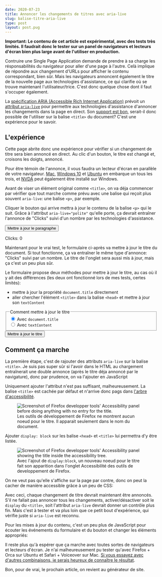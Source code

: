 ```yaml
---
date: 2020-07-23
title: Annoncer les changements de titres avec aria-live
slug: balise-titre-aria-live
type: post
layout: post.pug
---
```

<p class="note">
<strong>
Important: Le contenu de cet article est expérimental, avec des tests très limités. Il faudrait donc le tester sur un panel de navigateurs et lecteurs d'écran bien plus large avant de l'utiliser en production.
</strong>
</p>

Contruire une <span lang="en">Single Page Application</span> demande de prendre à sa charge les résponsabilités du navigateur pour aller d'une page à l'autre. Celà implique de répondre aux changement d'URLs pour afficher le contenu correspondant, bien sûr. Mais les navigateurs annoncent également le titre de la nouvelle page aux technologies d'assistance, ce qui clarifie où se trouve maintenant l'utilisateur/trice. C'est donc quelque chose dont il faut s'occuper également.

La <a href="https://www.w3.org/TR/wai-aria-1.1/" hreflang="en">spécification ARIA (Accessible Rich Internet Application)</a> prévoit un [attribut `aria-live`][aria-live] pour permettre aux technologies d'assistance d'annoncer les changements dans la page en direct. Son <a href="https://a11ysupport.io/tech/aria/aria-live_attribute" hreflang="en">support est bon</a>, serait-il donc possible de l'utiliser sur la balise `<title>` du document? C'est une expérience pour le savoir.

L'expérience
---

Cette page abrite donc une expérience pour vérifier si un changement de titre sera bien annoncé en direct. Au clic d'un bouton, le titre est changé et, croisons les doigts, annoncé.

<div class="note font-size--inherit">

Pour être témoin de l'annonce, il vous faudra un lecteur d'écran en parallèle de votre navigateur. [Mac][voiceover], [Windows 10][narrator] et [Ubuntu][orca] en embarque un tous les trois, et <a href="https://www.nvaccess.org/download/" hreflang="en">NVDA</a> peut également être installé sur Windows.

</div>

Avant de viser un élément original comme `<title>`, on va déja commencer par vérifier que tout marche comme prévu avec une balise qui reçoit plus souvent `aria-live`: une balise `<p>`, par exemple.

Cliquer le bouton qui arrive mettra à jour le contenu de la balise `<p>` qui le suit. Grâce à l'attribut `aria-live="polite"` qu'elle porte, ça devrait entraîner l'annonce de "Clicks" suivi d'un nombre par les technologies d'assistance.

<div class="interactive">
  <button data-target="live-div">Mettre à jour le paragraphe</button>
  <p id="live-div" lang="en">Clicks: 0</p>
</div>

Maintenant pour le vrai test, le formulaire ci-après va mettre à jour le titre du document. Si tout fonctionne, ça va entraîner le même type d'annonce: "Clicks" suivi par un nombre. Le titre de l'onglet sera aussi mis à jour, mais ça c'est un peu plus sûr.

Le formulaire propose deux méthodes pour mettre à jour le titre, au cas où il y ait des différences (les deux ont fonctionné lors de mes tests, certes limités):

- mettre à jour la propriété `document.title` directement
- aller chercher l'élément `<title>` dans la balise `<head>` et mettre à jour son `textContent`

<form class="interactive">
  <fieldset>
    <legend>Comment mettre à jour le titre</legend>
    <div class="radio">
      <input checked id="updateType-property" name="updateType" type="radio" value="property">
      <label for="updateType-property">Avec
        <code>document.title</code>
      </label>
    </div>
    <div class="radio">
      <input id="updateType-element" name="updateType" type="radio" value="element">
      <label for="updateType-element">Avec
        <code>textContent</code>
      </label>
    </div>
  </fieldset>
  <button>Mettre à jour le titre</button>
</form>

Comment ça marche
---

La première étape, c'est de rajouter des attributs `aria-live` sur la balise `<title>`. Je suis pas super sûr si l'avoir dans le HTML au chargement entraînerait une double annonce (après le titre déja annoncé par le navigature), donc par prudence, on va l'ajouter en JavaScript

<script type="application/javascript">
  var titleElement = document
    .head
    .querySelector("title");
  // L'annonce est importante, donc on part sur `assertive`
  // ce qui interrompra les autres annonces
  titleElement.setAttribute('aria-live', 'assertive');

  // On l'ajoute aussi au `<p>`, mais sans couper la parole cette fois
  document.getElementById('live-div').setAttribute('aria-live','polite');

</script>

Uniquement ajouter l'attribut n'est pas suffisant, malheureusement. La balise `<title>` est cachée par défaut et n'arrive donc pags dans <a href="https://developers.google.com/web/fundamentals/accessibility/semantics-builtin/the-accessibility-tree" hreflang="en">l'arbre d'accessibilité</a>.

<figure>
<img src="/media/title-not-in-accessibility-tree.png" alt="Screenshot of Firefox developper tools' Accessibility panel before doing anything with no entry for the title.">
<figcaption  class="no-default-spacing"> Les outils de développement de Firefox ne montrent aucun noeud pour le titre. Il apparait seulement dans le nom du document.</figcaption>
</figure>

Ajouter `display: block` sur les balise `<head>` et `<title>` lui permettra d'y être listée.

<figure>
<img src="/media/title-in-accessibility-tree.png" alt="Screenshot of Firefox developper tools' Accessibility panel showing the title inside the accessibility tree.">
<figcaption class="no-default-spacing">Avec l'ajout de <code>display:block</code>, un nouveau noeud pour le titre fait son apparition dans l'onglet Accessibilité des outils de developpement de Firefox.</figcaption>
</figure>

On ne veut pas qu'elle s'affiche sur la page par contre, donc on peut la cacher de manière accessible grâce à un peu de CSS:

<style>
  head {
    display: block;
  }

  title {
    display: block;
    /*
      Mixin `visually-hidden` de Bootstrap
      https://github.com/twbs/bootstrap/blob/main/scss/mixins/_screen-reader.scss#L8
    */
    position: absolute !important;
    width: 1px !important;
    height: 1px !important;
    padding: 0 !important;
    margin: -1px !important;
    overflow: hidden !important;
    clip: rect(0, 0, 0, 0) !important;
    white-space: nowrap !important;
    border: 0 !important;
  }

</style>

Avec ceci, chaque changement de titre devrait maintenant être annoncés. S'il ne fallait pas annoncer tous les changements, activer/désactiver soit le `display` du `<title>`, soit l'attribut `aria-live` devrait donner un contrôle plus fin. Mais c'est à tester et va plus loin que ce petit bout d'expérience, qui vérifie juste si `aria-live` est reconnu.

Pour les mises à jour du contenu, c'est un peu plus de JavaScript pour écouter les événements du formulaire et du bouton et changer les éléments appropriés:

<script type="application/javascript">
  var value = 0;
  var content = "Clicks: " + value;

  function updateContent() {
    value++;
    content = "Clicks: " + value;
  }
  document.addEventListener("click", function(event) {
    // On prend uniquement les clics sur les boutons
    if (event.target.tagName == "BUTTON") {
      // En ne considérant que ceux qui annoncent une cible
      // par l'attribut `data-target`
      var updateTarget = event.target.getAttribute("data-target");
      if (updateTarget) {
        updateContent();
        document.getElementById(updateTarget).innerHTML = content;
      }
    }
  });

  document.addEventListener('submit', function(event) {
    // Sans ça, la page se recharge, oups!
    event.preventDefault();
    updateContent();
    // On récupère quelle méthode utiliser 
    // pour mettre à jour le titre
    if (document.querySelector('[name="updateType"]:checked').value === 'property') {
      document.title = content;
    } else {
      document.head.querySelector('title').textContent = content;
    }
  });

</script>

Il reste plus qu'à espérer que ça marche avec toutes sortes de navigateurs et lecteurs d'écran. Je n'ai malheureusement pu tester qu'avec Firefox + Orca sur Ubuntu et Safari + Voiceover sur Mac. [Si vous essayez avec d'autres combinaisons, je serais heureux de connaître le résultat][tweet].

Bon, pour de vrai, le prochain article, on revient au générateur de site.

[aria-live]: https://developer.mozilla.org/fr/docs/Accessibilit%C3%A9/ARIA/Zones_live_ARIA
[voiceover]: https://help.apple.com/voiceover/mac/10.15/?lang=fr
[narrator]: https://support.microsoft.com/fr-fr/help/22798/windows-10-complete-guide-to-narrator
[orca]: https://help.gnome.org/users/orca/stable/index.html.fr
[tweet]: https://twitter.com/romaricpascal/status/1286322112576270342
